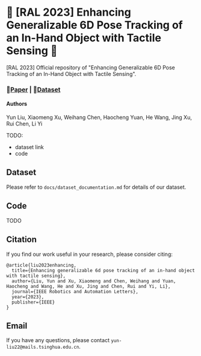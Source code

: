 # 🌟 [RAL 2023] Enhancing Generalizable 6D Pose Tracking of an In-Hand Object with Tactile Sensing 🌟

[RAL 2023] Official repository of "Enhancing Generalizable 6D Pose Tracking of an In-Hand Object with Tactile Sensing".

### 📄[Paper](https://arxiv.org/pdf/2210.04026.pdf) | 🎥[Dataset](https://arxiv.org/pdf/2210.04026.pdf)

#### Authors

Yun Liu, Xiaomeng Xu, Weihang Chen, Haocheng Yuan, He Wang, Jing Xu, Rui Chen, Li Yi

TODO:

* dataset link
* code

## Dataset

Please refer to ```docs/dataset_documentation.md``` for details of our dataset.

## Code

TODO

## Citation

If you find our work useful in your research, please consider citing:

```
@article{liu2023enhancing,
  title={Enhancing generalizable 6d pose tracking of an in-hand object with tactile sensing},
  author={Liu, Yun and Xu, Xiaomeng and Chen, Weihang and Yuan, Haocheng and Wang, He and Xu, Jing and Chen, Rui and Yi, Li},
  journal={IEEE Robotics and Automation Letters},
  year={2023},
  publisher={IEEE}
}
```

## Email

If you have any questions, please contact ```yun-liu22@mails.tsinghua.edu.cn```.
